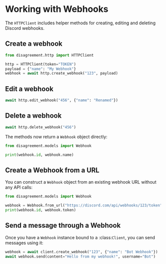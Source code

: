 # Working with Webhooks

The `HTTPClient` includes helper methods for creating, editing and deleting Discord webhooks.

## Create a webhook

```python
from disagreement.http import HTTPClient

http = HTTPClient(token="TOKEN")
payload = {"name": "My Webhook"}
webhook = await http.create_webhook("123", payload)
```

## Edit a webhook

```python
await http.edit_webhook("456", {"name": "Renamed"})
```

## Delete a webhook

```python
await http.delete_webhook("456")
```

The methods now return a `Webhook` object directly:

```python
from disagreement.models import Webhook

print(webhook.id, webhook.name)
```

## Create a Webhook from a URL

You can construct a `Webhook` object from an existing webhook URL without any API calls:

```python
from disagreement.models import Webhook

webhook = Webhook.from_url("https://discord.com/api/webhooks/123/token")
print(webhook.id, webhook.token)
```

## Send a message through a Webhook

Once you have a `Webhook` instance bound to a :class:`Client`, you can send messages using it:

```python
webhook = await client.create_webhook("123", {"name": "Bot Webhook"})
await webhook.send(content="Hello from my webhook!", username="Bot")
```
